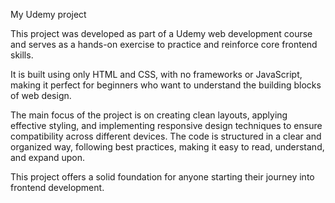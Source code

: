 My Udemy project

This project was developed as part of a Udemy web development course and serves as a hands-on exercise to practice and reinforce core frontend skills.

It is built using only HTML and CSS, with no frameworks or JavaScript, making it perfect for beginners who want to understand the building blocks of web design.

The main focus of the project is on creating clean layouts, applying effective styling, and implementing responsive design techniques to ensure compatibility across different devices. The code is structured in a clear and organized way, following best practices, making it easy to read, understand, and expand upon. 

This project offers a solid foundation for anyone starting their journey into frontend development.
